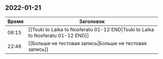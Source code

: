 ## 2022-01-21
| Время | Заголовок |
| --- | --- |
| 06:15 | [[Tsuki to Laika to Nosferatu 01-12 END\|Tsuki to Laika to Nosferatu 01-12 END]] |
| 22:46 | [[Больше не тестовая запись\|Больше не тестовая запись]] |
